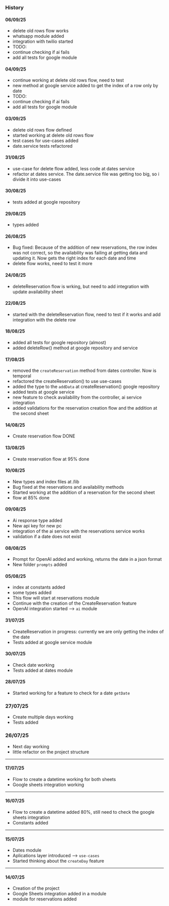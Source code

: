 ### History

#### 06/09/25
- delete old rows flow works
- whatsapp module added
- integration with twilio started
- TODO:
 - continue checking if ai fails 
 - add all tests for google module

#### 04/09/25
- continue working at delete old rows flow, need to test
- new method at google service added to get the index of a row only by date
- TODO:
 - continue checking if ai fails 
 - add all tests for google module

#### 03/09/25
- delete old rows flow defined 
- started working at delete old rows flow
- test cases for use-cases added
- date.service tests refactored


#### 31/08/25
- use-case for delete flow added, less code at dates service
- refactor at dates service. The date.service file was getting too big, so i divide it into use-cases

#### 30/08/25
- tests added at google repository


#### 29/08/25
- types added 

#### 26/08/25
- Bug fixed: Because of the addition of new reservations, the row index was not correct, so the availability was failing at getting data and updating it. Now gets the right index for each date and time
- delete flow works, need to test it more

#### 24/08/25
- deleteReservation flow is wrking, but need to add integration with update availability sheet

#### 22/08/25
- started with the deleteReservation flow, need to test if it works and add integration with the delete row

#### 18/08/25
- added all tests for google repository (almost)
- added deleteRow() method at google repository and service

#### 17/08/25
- removed the `createReservation` method from dates controller. Now is temporal
- refactored the createReservation() to use use-cases
- added the type to the `addData` at createReservation() google repository
- added tests at google service
- new feature to check availability from the controller, ai service integration
- added validations for the reservation creation flow and the addition at the second sheet

#### 14/08/25
- Create reservation flow DONE
 

#### 13/08/25
- Create reservation flow at 95% done

#### 10/08/25
- New types and index files at /lib
- Bug fixed at the reservations and availability methods
- Started working at the addition of a reservation for the second sheet
- flow at 85% done

#### 09/08/25
- Ai response type added
- New api key for new pc
- integration of the ai service with the reservations service works
- validation if a date does not exist

#### 08/08/25
- Prompt for OpenAI added and working, returns the date in a json format
- New folder `prompts` added

#### 05/08/25
- index at constants added
- some types added
- This flow will start at reservations module
- Continue with the creation of the CreateReservation feature
- OpenAI integration started --> `ai` module


#### 31/07/25
- CreateReservation in progress: currently we are only getting the index of the date
- Tests added at google service module


#### 30/07/25
- Check date working
- Tests added at dates module


#### 28/07/25
- Started working for a feature to check for a date `getDate`

### 27/07/25
- Create multiple days working
- Tests added

### 26/07/25
- Next day working
- little refactor on the project structure

---
#### 17/07/25
- Flow to create a datetime working for both sheets
- Google sheets integration working

---
#### 16/07/25
- Flow to create a datetime added 80%, still need to check the google sheets integration
- Constants added

---
#### 15/07/25
- Dates module
- Aplications layer introduced --> `use-cases`
- Started thinking about the `createDay` feature

---
#### 14/07/25
- Creation of the project
- Google Sheets integration added in a module
- module for reservations added